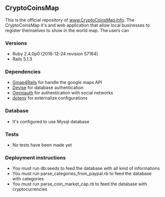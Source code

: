 ## CryptoCoinsMap 

This is the official repository of www.CryptoCoinsMap.Info.
The CryptoCoinsMap it's and web application that allow local businesses to register themselves to show in the world map.
The users can


### Versions
* Ruby 2.4.0p0 (2016-12-24 revision 57164)
* Rails 5.1.3

### Dependencies
* [Gmap4Rails](https://github.com/apneadiving/Google-Maps-for-Rails) for handle the google maps API
* [Devise](https://github.com/plataformatec/devise ) for database authentication
* [Ominiauth](https://github.com/omniauth/omniauth) for authentication with social networks
* [dotenv](https://github.com/bkeepers/dotenv) for externalize configurations


### Database
* It's configured to use Mysql database


### Tests
* No tests have been made yet

### Deployment instructions
* You must run db:seeds to feed the database with all kind of informations
* You must run parse_categories_from_paypal.rb to feed the database with categories
* You must run parse_coin_market_cap.rb to feed the database with cryptocurrencies

